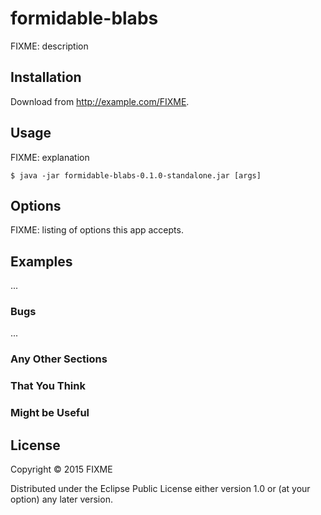 # formidable-blabs

FIXME: description

## Installation

Download from http://example.com/FIXME.

## Usage

FIXME: explanation

    $ java -jar formidable-blabs-0.1.0-standalone.jar [args]

## Options

FIXME: listing of options this app accepts.

## Examples

...

### Bugs

...

### Any Other Sections
### That You Think
### Might be Useful

## License

Copyright © 2015 FIXME

Distributed under the Eclipse Public License either version 1.0 or (at
your option) any later version.
